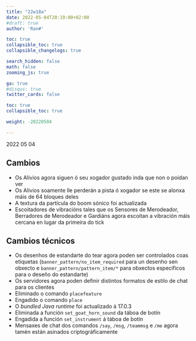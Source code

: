 ```yaml
---
title: "22w18a"
date: 2022-05-04T20:19:00+02:00
#draft: true
author: 'Ran#'

toc: true
collapsible_toc: true
collapsible_changelogs: true

search_hidden: false
math: false
zooming_js: true

ga: true
#disqus: true
twitter_cards: false

toc: true
collapsible_toc: true

weight: -20220504

---
```


2022 05 04

## Cambios

- Os Alivios agora siguen ó seu xogador gustado inda que non o poidan ver
- Os Alivios soamente lle perderán a pista ó xogador se este se alonxa máis de 64 bloques deles
- A textura da partícula do boom sónico foi actualizada
- Escoitadores de vibracións tales que os Sensores de Merodeador, Berradores de Merodeador e Gardiáns agora escoitan a vibración máis cercana en lugar da primeira do tick

## Cambios técnicos

- Os desenhos de estandarte do tear agora poden ser controlados coas etiquetas (`banner_pattern/no_item_required` para un desenho sen obxecto e `banner_pattern/pattern_item/*` para obxectos específicos para o deseño do estandarte)
- Os servidores agora poden definir distintos formatos de estilo de chat para os clientes
- Eliminado o comando `placefeature`
- Engadido o comando `place`
- O *bundled Java runtime* foi actualizado á 17.0.3
- Eliminada a función `set_goat_horn_sound` da táboa de botín
- Engadida a función `set_instrument` á táboa de botín
- Mensaxes de chat dos comandos `/say`, `/msg`, `/teammsg` e `/me` agora tamén están asinados criptográficamente


